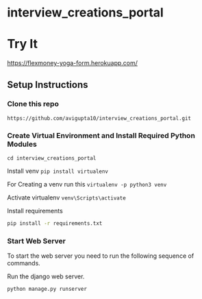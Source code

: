 # interview_creations_portal

# Try It

https://flexmoney-yoga-form.herokuapp.com/

## Setup Instructions

### Clone this repo

`https://github.com/avigupta10/interview_creations_portal.git`

### Create Virtual Environment and Install Required Python Modules
`cd interview_creations_portal`

Install venv
`pip install virtualenv`

For Creating a venv run this 
`virtualenv -p python3 venv`

Activate virtualenv 
`venv\Scripts\activate`

Install requirements
```bash
pip install -r requirements.txt
```
### Start Web Server

To start the web server you need to run the following sequence of commands.

Run the django web server.
```bash
python manage.py runserver
```
